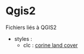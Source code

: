 Qgis2
=====
Fichiers liés à QGIS2

- styles :
    - clc : [corine land cover ](styles/clc/clc_niveau3.qml)
